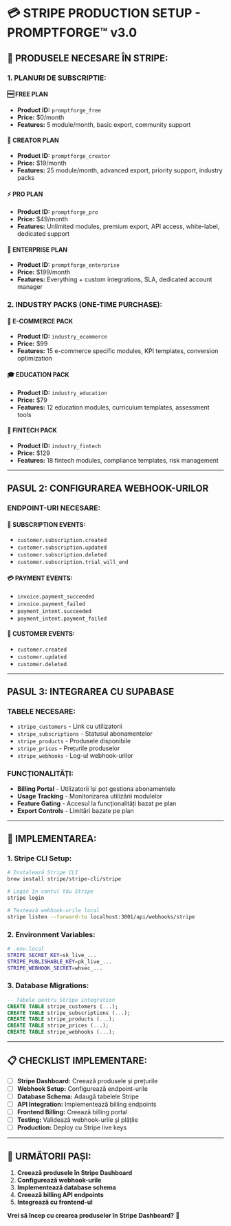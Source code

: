 # 💳 STRIPE PRODUCTION SETUP - PROMPTFORGE™ v3.0

## 🎯 **PRODUSELE NECESARE ÎN STRIPE:**

### **1. PLANURI DE SUBSCRIPTIE:**

#### **🆓 FREE PLAN**
- **Product ID:** `promptforge_free`
- **Price:** $0/month
- **Features:** 5 module/month, basic export, community support

#### **🚀 CREATOR PLAN** 
- **Product ID:** `promptforge_creator`
- **Price:** $19/month
- **Features:** 25 module/month, advanced export, priority support, industry packs

#### **⚡ PRO PLAN**
- **Product ID:** `promptforge_pro` 
- **Price:** $49/month
- **Features:** Unlimited modules, premium export, API access, white-label, dedicated support

#### **🏢 ENTERPRISE PLAN**
- **Product ID:** `promptforge_enterprise`
- **Price:** $199/month
- **Features:** Everything + custom integrations, SLA, dedicated account manager

### **2. INDUSTRY PACKS (ONE-TIME PURCHASE):**

#### **🛒 E-COMMERCE PACK**
- **Product ID:** `industry_ecommerce`
- **Price:** $99
- **Features:** 15 e-commerce specific modules, KPI templates, conversion optimization

#### **🎓 EDUCATION PACK**
- **Product ID:** `industry_education` 
- **Price:** $79
- **Features:** 12 education modules, curriculum templates, assessment tools

#### **💼 FINTECH PACK**
- **Product ID:** `industry_fintech`
- **Price:** $129
- **Features:** 18 fintech modules, compliance templates, risk management

---

## **PASUL 2: CONFIGURAREA WEBHOOK-URILOR**

### **ENDPOINT-URI NECESARE:**

#### **🔔 SUBSCRIPTION EVENTS:**
- `customer.subscription.created`
- `customer.subscription.updated` 
- `customer.subscription.deleted`
- `customer.subscription.trial_will_end`

#### **💳 PAYMENT EVENTS:**
- `invoice.payment_succeeded`
- `invoice.payment_failed`
- `payment_intent.succeeded`
- `payment_intent.payment_failed`

#### **👤 CUSTOMER EVENTS:**
- `customer.created`
- `customer.updated`
- `customer.deleted`

---

## **PASUL 3: INTEGRAREA CU SUPABASE**

### **TABELE NECESARE:**
- `stripe_customers` - Link cu utilizatorii
- `stripe_subscriptions` - Statusul abonamentelor
- `stripe_products` - Produsele disponibile
- `stripe_prices` - Prețurile produselor
- `stripe_webhooks` - Log-ul webhook-urilor

### **FUNCȚIONALITĂȚI:**
- **Billing Portal** - Utilizatorii își pot gestiona abonamentele
- **Usage Tracking** - Monitorizarea utilizării modulelor
- **Feature Gating** - Accesul la funcționalități bazat pe plan
- **Export Controls** - Limitări bazate pe plan

---

## **🚀 IMPLEMENTAREA:**

### **1. Stripe CLI Setup:**
```bash
# Instalează Stripe CLI
brew install stripe/stripe-cli/stripe

# Login în contul tău Stripe
stripe login

# Testează webhook-urile local
stripe listen --forward-to localhost:3001/api/webhooks/stripe
```

### **2. Environment Variables:**
```bash
# .env.local
STRIPE_SECRET_KEY=sk_live_...
STRIPE_PUBLISHABLE_KEY=pk_live_...
STRIPE_WEBHOOK_SECRET=whsec_...
```

### **3. Database Migrations:**
```sql
-- Tabele pentru Stripe integration
CREATE TABLE stripe_customers (...);
CREATE TABLE stripe_subscriptions (...);
CREATE TABLE stripe_products (...);
CREATE TABLE stripe_prices (...);
CREATE TABLE stripe_webhooks (...);
```

---

## **📋 CHECKLIST IMPLEMENTARE:**

- [ ] **Stripe Dashboard:** Creează produsele și prețurile
- [ ] **Webhook Setup:** Configurează endpoint-urile
- [ ] **Database Schema:** Adaugă tabelele Stripe
- [ ] **API Integration:** Implementează billing endpoints
- [ ] **Frontend Billing:** Creează billing portal
- [ ] **Testing:** Validează webhook-urile și plățile
- [ ] **Production:** Deploy cu Stripe live keys

---

## **🎯 URMĂTORII PAȘI:**

1. **Creează produsele în Stripe Dashboard**
2. **Configurează webhook-urile**
3. **Implementează database schema**
4. **Creează billing API endpoints**
5. **Integrează cu frontend-ul**

**Vrei să încep cu crearea produselor în Stripe Dashboard?** 🚀

